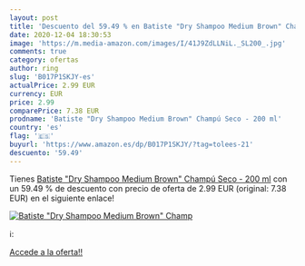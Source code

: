 ```yaml
---
layout: post
title: 'Descuento del 59.49 % en Batiste "Dry Shampoo Medium Brown" Champ'
date: 2020-12-04 18:30:53
image: 'https://m.media-amazon.com/images/I/41J9ZdLLNiL._SL200_.jpg'
comments: true
category: ofertas
author: ring
slug: 'B017P1SKJY-es'
actualPrice: 2.99 EUR
currency: EUR
price: 2.99
comparePrice: 7.38 EUR
prodname: 'Batiste "Dry Shampoo Medium Brown" Champú Seco - 200 ml'
country: 'es'
flag: '🇪🇸'
buyurl: 'https://www.amazon.es/dp/B017P1SKJY/?tag=tolees-21'
descuento: '59.49'
---
```


Tienes [Batiste "Dry Shampoo Medium Brown" Champú Seco - 200 ml](https://www.amazon.es/dp/B017P1SKJY/?tag=tolees-21) con un 59.49 % de descuento con precio de oferta de 2.99 EUR (original: 7.38 EUR) en el siguiente enlace!

[![Batiste "Dry Shampoo Medium Brown" Champ](https://m.media-amazon.com/images/I/41J9ZdLLNiL._SL200_.jpg)](https://www.amazon.es/dp/B017P1SKJY/?tag=tolees-21)

ℹ️:


[Accede a la oferta!!](https://www.amazon.es/dp/B017P1SKJY/?tag=tolees-21)

